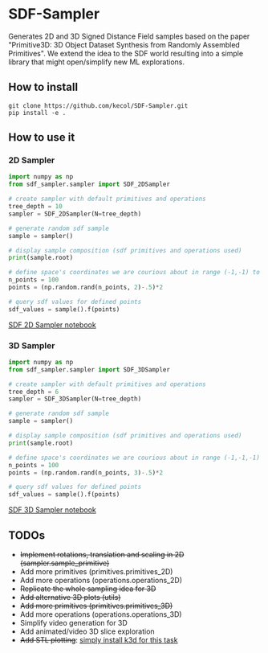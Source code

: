 # SDF-Sampler

Generates 2D and 3D Signed Distance Field samples based on the paper "Primitive3D: 3D Object Dataset Synthesis from Randomly Assembled Primitives". We extend the idea to the SDF world resulting into a simple library that might open/simplify new ML explorations.

## How to install
```
git clone https://github.com/kecol/SDF-Sampler.git
pip install -e .
```

## How to use it


### 2D Sampler

```python
import numpy as np
from sdf_sampler.sampler import SDF_2DSampler

# create sampler with default primitives and operations
tree_depth = 10
sampler = SDF_2DSampler(N=tree_depth)

# generate random sdf sample
sample = sampler()

# display sample composition (sdf primitives and operations used)
print(sample.root)

# define space's coordinates we are courious about in range (-1,-1) to (1, 1)
n_points = 100
points = (np.random.rand(n_points, 2)-.5)*2

# query sdf values for defined points
sdf_values = sample().f(points)
```

[SDF 2D Sampler notebook](SDF_Sampler_2D.ipynb)


### 3D Sampler

```python
import numpy as np
from sdf_sampler.sampler import SDF_3DSampler

# create sampler with default primitives and operations
tree_depth = 6
sampler = SDF_3DSampler(N=tree_depth)

# generate random sdf sample
sample = sampler()

# display sample composition (sdf primitives and operations used)
print(sample.root)

# define space's coordinates we are courious about in range (-1,-1,-1) to (1, 1, 1)
n_points = 100
points = (np.random.rand(n_points, 3)-.5)*2

# query sdf values for defined points
sdf_values = sample().f(points)
```

[SDF 3D Sampler notebook](SDF_Sampler_3D.ipynb)


## TODOs
- ~~Implement rotations, translation and scaling in 2D (sampler.sample_primitive)~~
- Add more primitives (primitives.primitives_2D)
- Add more operations (operations.operations_2D)
- ~~Replicate the whole sampling idea for 3D~~
- ~~Add alternative 3D plots (utils)~~
- ~~Add more primitives (primitives.primitives_3D)~~
- Add more operations (operations.operations_3D)
- Simplify video generation for 3D
- Add animated/video 3D slice exploration
- ~~Add STL plotting~~: [simply install k3d for this task](https://k3d-jupyter.org/user/install.html)
